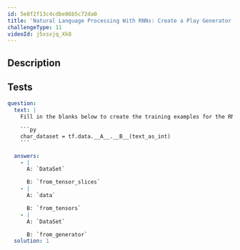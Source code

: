 ```yaml
---
id: 5e8f2f13c4cdbe86b5c72da0
title: 'Natural Language Processing With RNNs: Create a Play Generator'
challengeType: 11
videoId: j5xsxjq_Xk8
---
```


## Description

<section id='description'>

</section>

## Tests

<section id='tests'>

````yml
question:
  text: |
    Fill in the blanks below to create the training examples for the RNN:

    ```py
    char_dataset = tf.data.__A__.__B__(text_as_int)
    ```

  answers:
    - |
      A: `DataSet`

      B: `from_tensor_slices`
    - |
      A: `data`

      B: `from_tensors`
    - |
      A: `DataSet`

      B: `from_generator`
  solution: 1
````

</section>
